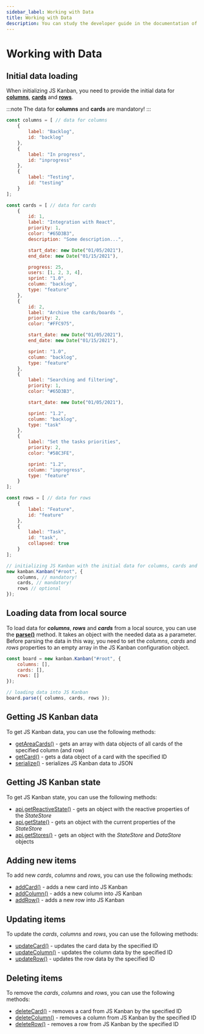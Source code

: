 ```yaml
---
sidebar_label: Working with Data
title: Working with Data
description: You can study the developer guide in the documentation of the JavaScript Kanban library. Browse API reference, try out code examples and live demos.
---
```


# Working with Data

## Initial data loading

When initializing JS Kanban, you need to provide the initial data for [**columns**](api/config/js_kanban_columns_config.md), [**cards**](api/config/js_kanban_cards_config.md) and [**rows**](api/config/js_kanban_rows_config.md).

:::note
The data for **columns** and **cards** are mandatory!
:::

~~~jsx {1,16,68,81-85}
const columns = [ // data for columns
	{
		label: "Backlog",
		id: "backlog"
	},
	{
		label: "In progress",
		id: "inprogress"
	},
	{
		label: "Testing",
		id: "testing"
	}
];

const cards = [ // data for cards
	{
		id: 1,
		label: "Integration with React",
		priority: 1,
		color: "#65D3B3",
		description: "Some description...",

		start_date: new Date("01/05/2021"),
		end_date: new Date("01/15/2021"),

		progress: 25,
		users: [1, 2, 3, 4],
		sprint: "1.0",
		column: "backlog",
		type: "feature"
	},
	{
		id: 2,
		label: "Archive the cards/boards ",
		priority: 2,
		color: "#FFC975",

		start_date: new Date("01/05/2021"),
		end_date: new Date("01/15/2021"),

		sprint: "1.0",
		column: "backlog",
		type: "feature"
	},
	{
		label: "Searching and filtering",
		priority: 1,
		color: "#65D3B3",

		start_date: new Date("01/05/2021"),

		sprint: "1.2",
		column: "backlog",
		type: "task"
	},
	{
		label: "Set the tasks priorities",
		priority: 2,
		color: "#58C3FE",

		sprint: "1.2",
		column: "inprogress",
		type: "feature"
	}
];

const rows = [ // data for rows
	{
		label: "Feature",
		id: "feature"
	},
	{
		label: "Task",
		id: "task",
		collapsed: true
	}
];

// initializing JS Kanban with the initial data for columns, cards and rows
new kanban.Kanban("#root", {
	columns, // mandatory!
	cards, // mandatory!
	rows // optional
});
~~~

## Loading data from local source

To load data for ***columns***, ***rows*** and ***cards*** from a local source, you can use the [**parse()**](api/methods/js_kanban_parse_method.md) method. It takes an object with the needed data as a parameter. Before parsing the data in this way, you need to set the *columns*, *cards* and *rows* properties to an empty array in the JS Kanban configuration object.

~~~js {2-4,8}
const board = new kanban.Kanban("#root", {
	columns: [],
	cards: [],
	rows: []
});

// loading data into JS Kanban
board.parse({ columns, cards, rows });
~~~

## Getting JS Kanban data

To get JS Kanban data, you can use the following methods:

- [getAreaCards()](api/methods/js_kanban_getareacards_method.md) - gets an array with data objects of all cards of the specified column (and row)
- [getCard()](api/methods/js_kanban_getcard_method.md) - gets a data object of a card with the specified ID
- [serialize()](api/methods/js_kanban_serialize_method.md) - serializes JS Kanban data to JSON

## Getting JS Kanban state

To get JS Kanban state, you can use the following methods:

- [api.getReactiveState()](api/internal/js_kanban_getreactivestate_method.md) - gets an object with the reactive properties of the *StateStore*
- [api.getState()](api/internal/js_kanban_getstate_method.md) - gets an object with the current properties of the *StateStore*
- [api.getStores()](api/internal/js_kanban_getstores_method.md) - gets an object with the *StateStore* and *DataStore* objects

## Adding new items

To add new *cards*, *columns* and *rows*, you can use the following methods:

- [addCard()](api/methods/js_kanban_addcard_method.md) - adds a new card into JS Kanban
- [addColumn()](api/methods/js_kanban_addcolumn_method.md) - adds a new column into JS Kanban
- [addRow()](api/methods/js_kanban_addrow_method.md) - adds a new row into JS Kanban

## Updating items

To update the *cards*, *columns* and *rows*, you can use the following methods:

- [updateCard()](api/methods/js_kanban_updatecard_method.md) - updates the card data by the specified ID
- [updateColumn()](api/methods/js_kanban_updatecolumn_method.md) - updates the column data by the specified ID
- [updateRow()](api/methods/js_kanban_updaterow_method.md) - updates the row data by the specified ID

## Deleting items

To remove the *cards*, *columns* and *rows*, you can use the following methods:

- [deleteCard()](api/methods/js_kanban_deletecard_method.md) - removes a card from JS Kanban by the specified ID
- [deleteColumn()](api/methods/js_kanban_deletecolumn_method.md) - removes a column from JS Kanban by the specified ID
- [deleteRow()](api/methods/js_kanban_deleterow_method.md) - removes a row from JS Kanban by the specified ID
